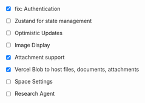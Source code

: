 - [x] fix: Authentication
- [ ] Zustand for state management
- [ ] Optimistic Updates
- [ ] Image Display
- [x] Attachment support
- [x] Vercel Blob to host files, documents, attachments
- [ ] Space Settings

- [ ] Research Agent
